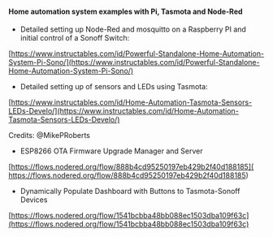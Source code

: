#### Home automation system examples with Pi, Tasmota and Node-Red

* Detailed setting up Node-Red and mosquitto on a Raspberry PI and initial control of a Sonoff Switch:

[https://www.instructables.com/id/Powerful-Standalone-Home-Automation-System-Pi-Sono/](https://www.instructables.com/id/Powerful-Standalone-Home-Automation-System-Pi-Sono/)

* Detailed setting up of sensors and LEDs using Tasmota:

[https://www.instructables.com/id/Home-Automation-Tasmota-Sensors-LEDs-Develo/](https://www.instructables.com/id/Home-Automation-Tasmota-Sensors-LEDs-Develo/)

Credits: @MikePRoberts

* ESP8266 OTA Firmware Upgrade Manager and Server

[https://flows.nodered.org/flow/888b4cd95250197eb429b2f40d188185](
https://flows.nodered.org/flow/888b4cd95250197eb429b2f40d188185)

* Dynamically Populate Dashboard with Buttons to Tasmota-Sonoff Devices

[https://flows.nodered.org/flow/1541bcbba48bb088ec1503dba109f63c](https://flows.nodered.org/flow/1541bcbba48bb088ec1503dba109f63c)

